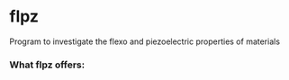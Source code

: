 # flpz
Program to investigate the flexo and piezoelectric properties of materials

### What flpz offers:



